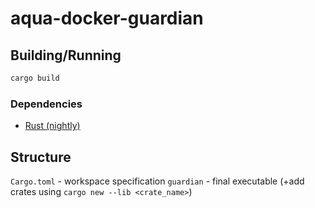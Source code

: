 # aqua-docker-guardian

## Building/Running

```sh
cargo build
```

### Dependencies

- [Rust (nightly)](https://rustup.rs/)

## Structure

`Cargo.toml` - workspace specification
`guardian` - final executable
(+add crates using `cargo new --lib <crate_name>`)
